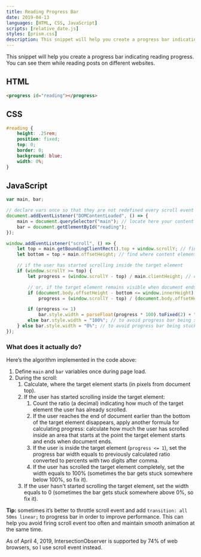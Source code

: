 ```yaml
---
title: Reading Progress Bar
date: 2019-04-13
languages: [HTML, CSS, JavaScript]
scripts: [relative_date.js]
styles: [prism.css]
description: This snippet will help you create a progress bar indicating reading progress.
---
```


This snippet will help you create a progress bar indicating reading progress. You can see them while reading posts on different websites.

## HTML

```html
<progress id="reading"></progress>
```

## CSS

```css
#reading {
    height: .25rem;
    position: fixed;
    top: 0;
    border: 0;
    background: blue;
    width: 0%;
}
```

## JavaScript

```javascript
var main, bar;

// declare vars once so that they are not redefined every scroll event
document.addEventListener("DOMContentLoaded", () => {
    main = document.querySelector("main"); // locate here your content element to count progress in
    bar = document.getElementById("reading");
});

window.addEventListener("scroll", () => {
    let top = main.getBoundingClientRect().top + window.scrollY; // find where content element starts
    let bottom = top + main.offsetHeight; // find where content element ends

    // if the user has started scrolling inside the target element
    if (window.scrollY >= top) {
        let progress = (window.scrollY - top) / main.clientHeight; // count part of element we've scrolled

        // or, if the target element remains visible when document ends
        if (document.body.offsetHeight - bottom <= window.innerHeight)
            progress = (window.scrollY - top) / (document.body.offsetHeight - window.innerHeight);

        if (progress <= 1)
            bar.style.width = parseFloat(progress * 100).toFixed(2) + "%";
        else bar.style.width = "100%"; // to avoid progress bar being stuck a bit less than 100%
    } else bar.style.width = "0%"; // to avoid progress bar being stuck a bit more than 0%
});
```

### What does it actually do?

Here’s the algorithm implemented in the code above:

1.  Define `main` and `bar` variables once during page load.
2.  During the scroll:
    1.  Calculate, where the target element starts (in pixels from document top).
    2.  If the user has started scrolling inside the target element:
        1.  Count the ratio (a decimal) indicating how much of the target element the user has already scrolled.
        2.  If the user reaches the end of document earlier than the bottom of the target element disappears, apply another formula for calculating progress: calculate how much the user has scrolled inside an area that starts at the point the target element starts and ends when document ends.
        3.  If the user is inside the target element (`progress <= 1`), set the progress bar width equals to previously calculated ratio converted to percents with two digits after comma.
        4.  If the user has scrolled the target element completely, set the width equals to 100% (sometimes the bar gets stuck somewhere below 100%, so fix it).
    3.  If the user hasn't started scrolling the target element, set the width equals to 0 (sometimes the bar gets stuck somewhere above 0%, so fix it).

**Tip:** sometimes it’s better to throttle scroll event and add `transition: all 50ms linear;` to progress bar in order to improve performance. This can help you avoid firing scroll event too often and maintain smooth animation at the same time.

As of April 4, 2019, IntersectionObserver is supported by 74% of web browsers, so I use scroll event instead.